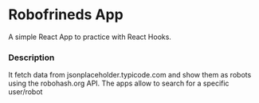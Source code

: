 # Robofrineds App

A simple React App to practice with React Hooks.

### Description

It fetch data from jsonplaceholder.typicode.com and show them as robots using the robohash.org API.
The apps allow to search for a specific user/robot


